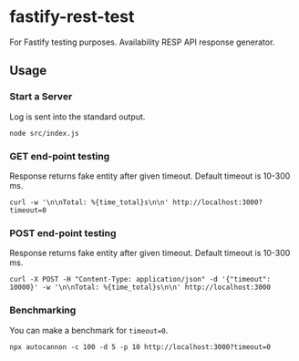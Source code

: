 # fastify-rest-test

For Fastify testing purposes. Availability RESP API response generator.

## Usage

### Start a Server
Log is sent into the standard output.
```shell
node src/index.js
```

### GET end-point testing
Response returns fake entity after given timeout. Default timeout is 10-300 ms.

```shell
curl -w '\n\nTotal: %{time_total}s\n\n' http://localhost:3000?timeout=0
```

### POST end-point testing
Response returns fake entity after given timeout. Default timeout is 10-300 ms.

```shell
curl -X POST -H "Content-Type: application/json" -d '{"timeout": 10000}' -w '\n\nTotal: %{time_total}s\n\n' http://localhost:3000
```

### Benchmarking
You can make a benchmark for `timeout=0`.

```shell
npx autocannon -c 100 -d 5 -p 10 http://localhost:3000?timeout=0
```

